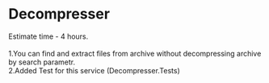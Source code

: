 # Decompresser
Estimate time - 4 hours.
</br>
</br>
1.You can find and extract files from archive without decompressing archive by search parametr.
</br>
2.Added Test for this service (Decompresser.Tests)
